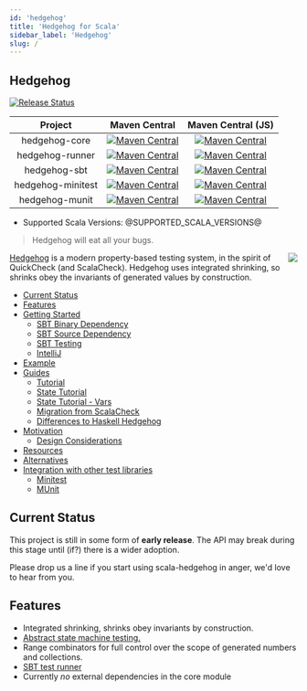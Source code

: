 ```yaml
---
id: 'hedgehog'
title: 'Hedgehog for Scala'
sidebar_label: 'Hedgehog'
slug: /
---
```

## Hedgehog
[![Release Status](https://github.com/hedgehogqa/scala-hedgehog/workflows/Release/badge.svg)](https://github.com/hedgehogqa/scala-hedgehog/actions?workflow=Release)


|      Project      | Maven Central | Maven Central (JS) |  
|:-----------------:|:-------------:|:-------------:|
|   hedgehog-core   | [![Maven Central](https://maven-badges.herokuapp.com/maven-central/qa.hedgehog/hedgehog-core_2.13/badge.svg)](https://search.maven.org/artifact/qa.hedgehog/hedgehog-core_2.13) | [![Maven Central](https://maven-badges.herokuapp.com/maven-central/qa.hedgehog/hedgehog-core_sjs1_2.13/badge.svg)](https://search.maven.org/artifact/qa.hedgehog/hedgehog-core_sjs1_2.13) |
|  hedgehog-runner  | [![Maven Central](https://maven-badges.herokuapp.com/maven-central/qa.hedgehog/hedgehog-runner_2.13/badge.svg)](https://search.maven.org/artifact/qa.hedgehog/hedgehog-runner_2.13) | [![Maven Central](https://maven-badges.herokuapp.com/maven-central/qa.hedgehog/hedgehog-runner_sjs1_2.13/badge.svg)](https://search.maven.org/artifact/qa.hedgehog/hedgehog-runner_sjs1_2.13) |
|   hedgehog-sbt    | [![Maven Central](https://maven-badges.herokuapp.com/maven-central/qa.hedgehog/hedgehog-sbt_2.13/badge.svg)](https://search.maven.org/artifact/qa.hedgehog/hedgehog-sbt_2.13) | [![Maven Central](https://maven-badges.herokuapp.com/maven-central/qa.hedgehog/hedgehog-sbt_sjs1_2.13/badge.svg)](https://search.maven.org/artifact/qa.hedgehog/hedgehog-sbt_sjs1_2.13) |
| hedgehog-minitest | [![Maven Central](https://maven-badges.herokuapp.com/maven-central/qa.hedgehog/hedgehog-minitest_2.13/badge.svg)](https://search.maven.org/artifact/qa.hedgehog/hedgehog-minitest_2.13) | [![Maven Central](https://maven-badges.herokuapp.com/maven-central/qa.hedgehog/hedgehog-minitest_sjs1_2.13/badge.svg)](https://search.maven.org/artifact/qa.hedgehog/hedgehog-minitest_sjs1_2.13) |
|  hedgehog-munit   | [![Maven Central](https://maven-badges.herokuapp.com/maven-central/qa.hedgehog/hedgehog-munit_2.13/badge.svg)](https://search.maven.org/artifact/qa.hedgehog/hedgehog-munit_2.13) | [![Maven Central](https://maven-badges.herokuapp.com/maven-central/qa.hedgehog/hedgehog-munit_sjs1_2.13/badge.svg)](https://search.maven.org/artifact/qa.hedgehog/hedgehog-munit_sjs1_2.13) |

* Supported Scala Versions: @SUPPORTED_SCALA_VERSIONS@

> Hedgehog will eat all your bugs.

<img src="../img/hedgehog-logo-256x256.png" align="right"/>

[Hedgehog](http://hedgehog.qa/) is a modern property-based testing
system, in the spirit of QuickCheck (and ScalaCheck). Hedgehog uses integrated shrinking,
so shrinks obey the invariants of generated values by construction.

- [Current Status](#current-status)
- [Features](#features)
- [Getting Started](hedgehog/getting-started.md)
  - [SBT Binary Dependency](hedgehog/getting-started.md#sbt-binary-dependency)
  - [SBT Source Dependency](hedgehog/getting-started.md#sbt-source-dependency)
  - [SBT Testing](hedgehog/getting-started.md#sbt-testing)
  - [IntelliJ](hedgehog/getting-started.md#intellij)
- [Example](hedgehog/getting-started.md#example)
- [Guides](../guides/guides.md)
  - [Tutorial](../guides/tutorial.md)
  - [State Tutorial](../guides/state-tutorial.md)
  - [State Tutorial - Vars](../guides/state-tutorial-vars.md)
  - [Migration from ScalaCheck](../guides/migration-scalacheck.md)
  - [Differences to Haskell Hedgehog](../guides/haskell-differences.md)
- [Motivation](hedgehog/motivation.md)
  - [Design Considerations](hedgehog/motivation.md#design-considerations)
- [Resources](hedgehog/resources.md)
- [Alternatives](hedgehog/alternatives.md)
- [Integration with other test libraries](../integration/integration.md)
  - [Minitest](../integration/minitest.md)
  - [MUnit](../integration/munit.md)

## Current Status

This project is still in some form of **early release**. The API may break during this stage
until (if?) there is a wider adoption.

Please drop us a line if you start using scala-hedgehog in anger, we'd love to hear from you.


## Features

- Integrated shrinking, shrinks obey invariants by construction.
- [Abstract state machine testing.](https://github.com/hedgehogqa/scala-hedgehog/tree/master/example/jvm/src/main/scala/hedgehog/examples/state)
- Range combinators for full control over the scope of generated numbers and collections.
- [SBT test runner](hedgehog/getting-started.md#sbt-testing)
- Currently _no_ external dependencies in the core module

